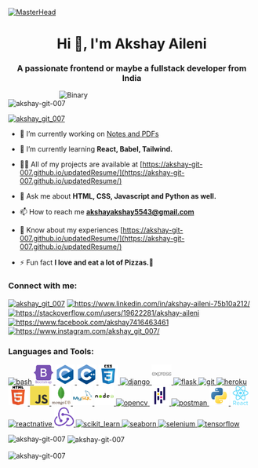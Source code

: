 [![MasterHead](https://img.freepik.com/free-vector/teenager-boy-bedroom-interior-computers-desk_107791-2737.jpg?w=1380&t=st=1659446093~exp=1659446693~hmac=e690fd1cc9cc50e2222e122248752b86a2b8a234847b1a13cb9913cba3be0292)](https://akshay-git-007.io)
<h1 align="center">Hi 👋, I'm Akshay Aileni</h1>
<h3 align="center">A passionate frontend or maybe a fullstack developer from India</h3>
<img align="right" alt="Binary" width="400" src="https://img.freepik.com/free-vector/hand-drawn-web-developers_23-2148819604.jpg?w=996&t=st=1659446353~exp=1659446953~hmac=3d87bc9a9075b450897c47371dbf12a7870e27f51a98fa21862b3a7e7156c703">

<p align="left"> <img src="https://komarev.com/ghpvc/?username=akshay-git-007&label=Profile%20views&color=0e75b6&style=flat" alt="akshay-git-007" /> </p>

<p align="left"> <a href="https://twitter.com/akshay_git_007" target="blank"><img src="https://img.shields.io/twitter/follow/akshay_git_007?logo=twitter&style=for-the-badge" alt="akshay_git_007" /></a> </p>

- 🔭 I’m currently working on [Notes and PDFs](ece092.herokuapp.com)

- 🌱 I’m currently learning **React, Babel, Tailwind.**

- 👨‍💻 All of my projects are available at [https://akshay-git-007.github.io/updatedResume/](https://akshay-git-007.github.io/updatedResume/)

- 💬 Ask me about **HTML, CSS, Javascript and Python as well.**

- 📫 How to reach me **akshayakshay5543@gmail.com**

- 📄 Know about my experiences [https://akshay-git-007.github.io/updatedResume/](https://akshay-git-007.github.io/updatedResume/)

- ⚡ Fun fact **I love and eat a lot of Pizzas.🍕**

<h3 align="left">Connect with me:</h3>
<p align="left">
<a href="https://twitter.com/akshay_git_007" target="blank"><img align="center" src="https://raw.githubusercontent.com/rahuldkjain/github-profile-readme-generator/master/src/images/icons/Social/twitter.svg" alt="akshay_git_007" height="30" width="40" /></a>
<a href="https://linkedin.com/in/https://www.linkedin.com/in/akshay-aileni-75b10a212/" target="blank"><img align="center" src="https://raw.githubusercontent.com/rahuldkjain/github-profile-readme-generator/master/src/images/icons/Social/linked-in-alt.svg" alt="https://www.linkedin.com/in/akshay-aileni-75b10a212/" height="30" width="40" /></a>
<a href="https://stackoverflow.com/users/https://stackoverflow.com/users/19622281/akshay-aileni" target="blank"><img align="center" src="https://raw.githubusercontent.com/rahuldkjain/github-profile-readme-generator/master/src/images/icons/Social/stack-overflow.svg" alt="https://stackoverflow.com/users/19622281/akshay-aileni" height="30" width="40" /></a>
<a href="https://fb.com/https://www.facebook.com/akshay7416463461" target="blank"><img align="center" src="https://raw.githubusercontent.com/rahuldkjain/github-profile-readme-generator/master/src/images/icons/Social/facebook.svg" alt="https://www.facebook.com/akshay7416463461" height="30" width="40" /></a>
<a href="https://instagram.com/https://www.instagram.com/akshay_git_007/" target="blank"><img align="center" src="https://raw.githubusercontent.com/rahuldkjain/github-profile-readme-generator/master/src/images/icons/Social/instagram.svg" alt="https://www.instagram.com/akshay_git_007/" height="30" width="40" /></a>
</p>

<h3 align="left">Languages and Tools:</h3>
<p align="left"> <a href="https://www.gnu.org/software/bash/" target="_blank" rel="noreferrer"> <img src="https://www.vectorlogo.zone/logos/gnu_bash/gnu_bash-icon.svg" alt="bash" width="40" height="40"/> </a> <a href="https://getbootstrap.com" target="_blank" rel="noreferrer"> <img src="https://raw.githubusercontent.com/devicons/devicon/master/icons/bootstrap/bootstrap-plain-wordmark.svg" alt="bootstrap" width="40" height="40"/> </a> <a href="https://www.cprogramming.com/" target="_blank" rel="noreferrer"> <img src="https://raw.githubusercontent.com/devicons/devicon/master/icons/c/c-original.svg" alt="c" width="40" height="40"/> </a> <a href="https://www.w3schools.com/cpp/" target="_blank" rel="noreferrer"> <img src="https://raw.githubusercontent.com/devicons/devicon/master/icons/cplusplus/cplusplus-original.svg" alt="cplusplus" width="40" height="40"/> </a> <a href="https://www.w3schools.com/css/" target="_blank" rel="noreferrer"> <img src="https://raw.githubusercontent.com/devicons/devicon/master/icons/css3/css3-original-wordmark.svg" alt="css3" width="40" height="40"/> </a> <a href="https://www.djangoproject.com/" target="_blank" rel="noreferrer"> <img src="https://cdn.worldvectorlogo.com/logos/django.svg" alt="django" width="40" height="40"/> </a> <a href="https://expressjs.com" target="_blank" rel="noreferrer"> <img src="https://raw.githubusercontent.com/devicons/devicon/master/icons/express/express-original-wordmark.svg" alt="express" width="40" height="40"/> </a> <a href="https://flask.palletsprojects.com/" target="_blank" rel="noreferrer"> <img src="https://www.vectorlogo.zone/logos/pocoo_flask/pocoo_flask-icon.svg" alt="flask" width="40" height="40"/> </a> <a href="https://git-scm.com/" target="_blank" rel="noreferrer"> <img src="https://www.vectorlogo.zone/logos/git-scm/git-scm-icon.svg" alt="git" width="40" height="40"/> </a> <a href="https://heroku.com" target="_blank" rel="noreferrer"> <img src="https://www.vectorlogo.zone/logos/heroku/heroku-icon.svg" alt="heroku" width="40" height="40"/> </a> <a href="https://www.w3.org/html/" target="_blank" rel="noreferrer"> <img src="https://raw.githubusercontent.com/devicons/devicon/master/icons/html5/html5-original-wordmark.svg" alt="html5" width="40" height="40"/> </a> <a href="https://developer.mozilla.org/en-US/docs/Web/JavaScript" target="_blank" rel="noreferrer"> <img src="https://raw.githubusercontent.com/devicons/devicon/master/icons/javascript/javascript-original.svg" alt="javascript" width="40" height="40"/> </a> <a href="https://www.mongodb.com/" target="_blank" rel="noreferrer"> <img src="https://raw.githubusercontent.com/devicons/devicon/master/icons/mongodb/mongodb-original-wordmark.svg" alt="mongodb" width="40" height="40"/> </a> <a href="https://www.mysql.com/" target="_blank" rel="noreferrer"> <img src="https://raw.githubusercontent.com/devicons/devicon/master/icons/mysql/mysql-original-wordmark.svg" alt="mysql" width="40" height="40"/> </a> <a href="https://nodejs.org" target="_blank" rel="noreferrer"> <img src="https://raw.githubusercontent.com/devicons/devicon/master/icons/nodejs/nodejs-original-wordmark.svg" alt="nodejs" width="40" height="40"/> </a> <a href="https://opencv.org/" target="_blank" rel="noreferrer"> <img src="https://www.vectorlogo.zone/logos/opencv/opencv-icon.svg" alt="opencv" width="40" height="40"/> </a> <a href="https://pandas.pydata.org/" target="_blank" rel="noreferrer"> <img src="https://raw.githubusercontent.com/devicons/devicon/2ae2a900d2f041da66e950e4d48052658d850630/icons/pandas/pandas-original.svg" alt="pandas" width="40" height="40"/> </a> <a href="https://postman.com" target="_blank" rel="noreferrer"> <img src="https://www.vectorlogo.zone/logos/getpostman/getpostman-icon.svg" alt="postman" width="40" height="40"/> </a> <a href="https://www.python.org" target="_blank" rel="noreferrer"> <img src="https://raw.githubusercontent.com/devicons/devicon/master/icons/python/python-original.svg" alt="python" width="40" height="40"/> </a> <a href="https://reactjs.org/" target="_blank" rel="noreferrer"> <img src="https://raw.githubusercontent.com/devicons/devicon/master/icons/react/react-original-wordmark.svg" alt="react" width="40" height="40"/> </a> <a href="https://reactnative.dev/" target="_blank" rel="noreferrer"> <img src="https://reactnative.dev/img/header_logo.svg" alt="reactnative" width="40" height="40"/> </a> <a href="https://redux.js.org" target="_blank" rel="noreferrer"> <img src="https://raw.githubusercontent.com/devicons/devicon/master/icons/redux/redux-original.svg" alt="redux" width="40" height="40"/> </a> <a href="https://scikit-learn.org/" target="_blank" rel="noreferrer"> <img src="https://upload.wikimedia.org/wikipedia/commons/0/05/Scikit_learn_logo_small.svg" alt="scikit_learn" width="40" height="40"/> </a> <a href="https://seaborn.pydata.org/" target="_blank" rel="noreferrer"> <img src="https://seaborn.pydata.org/_images/logo-mark-lightbg.svg" alt="seaborn" width="40" height="40"/> </a> <a href="https://www.selenium.dev" target="_blank" rel="noreferrer"> <img src="https://raw.githubusercontent.com/detain/svg-logos/780f25886640cef088af994181646db2f6b1a3f8/svg/selenium-logo.svg" alt="selenium" width="40" height="40"/> </a> <a href="https://www.tensorflow.org" target="_blank" rel="noreferrer"> <img src="https://www.vectorlogo.zone/logos/tensorflow/tensorflow-icon.svg" alt="tensorflow" width="40" height="40"/> </a> </p>

<p><img align="left" src="https://github-readme-stats.vercel.app/api/top-langs?username=akshay-git-007&show_icons=true&locale=en&layout=compact" alt="akshay-git-007" /></p>

<p>&nbsp;<img align="center" src="https://github-readme-stats.vercel.app/api?username=akshay-git-007&show_icons=true&locale=en" alt="akshay-git-007" /></p>

<p><img align="center" src="https://github-readme-streak-stats.herokuapp.com/?user=akshay-git-007&" alt="akshay-git-007" /></p>
